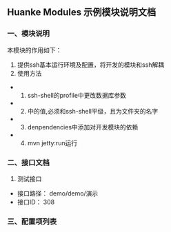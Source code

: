 ## Huanke Modules 示例模块说明文档

### 一、模块说明
本模块的作用如下：

1. 提供ssh基本运行环境及配置，将开发的模块和ssh解耦
2. 使用方法
  - 1. ssh-shell的profile中更改数据库参数
  - 2. <properties>中<extraModule>的值,<extraModule>必须和ssh-shell平级，且为文件夹的名字
  - 3. denpendencies中添加对开发模块的依赖
  - 4. mvn jetty:run运行

### 二、接口文档

1. 测试接口
  - 接口路径： demo/demo/演示
  - 接口ID： 308
  
  
### 三、配置项列表
